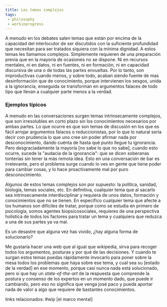 ```yaml
---
title: Los temas complejos
tags:  
 - philosophy
 - workinprogress
---
```


A menudo en los debates salen temas que están por encima de la capacidad del interlocutor de ser discutidos con la suficiente profundidad que necesitan para ser tratados siquiera con la mínima dignidad. A estos temas les llamamos complejos. Simplemente requieren de una preparación previa que en la mayoría de ocasiones no se dispone. Ni en recursos mentales, ni en datos, ni en fuentes, ni en formación, ni en capacidad discursiva de una o de todas las partes envueltas. Por lo tanto, son improductivas cuando menos, y sobre todo, acaban siendo fuente de mas desinformación que de conocimiento, porque intervienen los sesgos, unida a la ignorancia, enseguida se transforman en argumentos falaces de todo tipo que llevan a cualquier parte menos a la verdad.

### Ejemplos típicos
A menudo en las conversaciones surgen temas intrinsecamente complejos, que son irresolubles en corto plazo sin los conocimientos necesarios por ambas partes. Lo que ocurre es que son temas de discusión en los que es fácil arrojar argumentos falaces o reduccionistas, por lo que lo natural sería decir con prudencia lo que uno cree sin poder afirmar nada por desconocimiento, dando cuénta de hasta qué punto llegue tu ignorancia. Pero desgraciadamente la mayoría [no sabe lo que no sabe], cuando esto ocurre, sucede la "audacia de la ignorancia": que se dicen soberanas tonterías sin tener la más remota idea. Esto en una conversación de bar es irrelevante, pero el problema surge cuando lo ves en gente que tiene poder para cambiar cosas, y lo hace proactivamente mal por puro desconocimiento.  

Algunos de estos temas complejos son por supuesto: la política, sanidad, biología, temas sociales, etc. En definitiva, cualquier tema que al sacarlo sea intrínsecamente interdisciplinar y requiera de unos datos, formación y conocimientos que no se tienen. En específico cualquier tema que afecte a los humanos son difíciles de tratar, porque como se estudia en primero de psicología, somos agentes biopsicosociales, requieres de una perspectiva holística de todos los factores para tratar un tema y cualquiera que reduzca a una de sus partes ya va mal.

Es un desastre que alguna vez has vivido, ¿hay alguna forma de solucionarlo?  

Me gustaría hacer una web que al igual que wikipedia, sirva para recoger todos los argumentos, posturas y por qué de las decisiones. Y cuando te surgan estos temas puedas rápidamente invocarlo para poner sobre la mesa todos los problemas que haya sobre ese tema, y cual sea su [estado de la verdad] en ese momento, porque casi nunca nada está solucionado, pero sí que hay un *state-of-the-art* de la respuesta que comprende la postura y consenso de los expertos en un momento dado, que puede ir cambiando, pero eso no significa que venga josé paco y pueda aportar nada de valor a algo que requiere de bastantes conocimientos.

links relacionados: #wip
[el marco mental]
